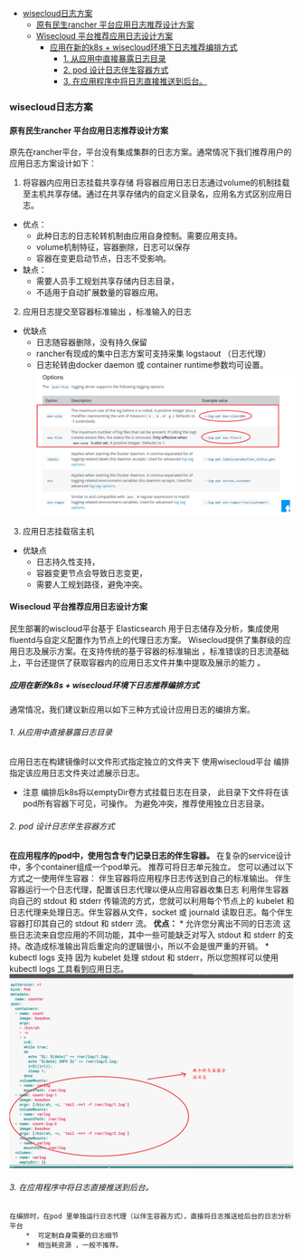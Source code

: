 
<!-- @import "[TOC]" {cmd="toc" depthFrom=1 depthTo=6 orderedList=false} -->
<!-- code_chunk_output -->

* [wisecloud日志方案](#wisecloud日志方案)
	* [原有民生rancher 平台应用日志推荐设计方案](#原有民生rancher-平台应用日志推荐设计方案)
	* [Wisecloud 平台推荐应用日志设计方案](#wisecloud-平台推荐应用日志设计方案)
		* [应用在新的k8s + wisecloud环境下日志推荐编排方式](#应用在新的k8s-wisecloud环境下日志推荐编排方式)
			* [1. 从应用中直接暴露日志目录](#1-从应用中直接暴露日志目录)
			* [2.  pod 设计日志伴生容器方式](#2-pod-设计日志伴生容器方式)
			* [3. 在应用程序中将日志直接推送到后台。](#3-在应用程序中将日志直接推送到后台)

<!-- /code_chunk_output -->

### wisecloud日志方案

####  原有民生rancher 平台应用日志推荐设计方案
   原先在rancher平台，平台没有集成集群的日志方案。通常情况下我们推荐用户的应用日志方案设计如下：
   1. 将容器内应用日志挂载共享存储
   将容器应用日志日志通过volume的机制挂载至主机共享存储。通过在共享存储内的自定义目录名，应用名方式区别应用日志。
  * 优点：
    * 此种日志的日志轮转机制由应用自身控制。需要应用支持。
    * volume机制特征，容器删除，日志可以保存
    * 容器在变更启动节点，日志不受影响。
   * 缺点：
     * 需要人员手工规划共享存储内日志目录，
     * 不适用于自动扩展数量的容器应用。
  2. 应用日志提交至容器标准输出 ，标准输入的日志
  * 优缺点
    * 日志随容器删除，没有持久保留
    * rancher有现成的集中日志方案可支持采集 logstaout （日志代理）
    * 日志轮转由docker daemon 或 container runtime参数均可设置。
    ![日志轮转参数](image/日志1.png)
  3. 应用日志挂载宿主机
  * 优缺点
    * 日志持久性支持，
    * 容器变更节点会导致日志变更，
    * 需要人工规划路径，避免冲突。

####  Wisecloud 平台推荐应用日志设计方案
  民生部署的wiscloud平台基于 Elasticsearch 用于日志储存及分析，集成使用 fluentd与自定义配置作为节点上的代理日志方案。
	Wisecloud提供了集群级的应用日志及展示方案。在支持传统的基于容器的标准输出 ，标准错误的日志流基础上，平台还提供了获取容器内的应用日志文件并集中提取及展示的能力 。


#####   应用在新的k8s + wisecloud环境下日志推荐编排方式

  通常情况，我们建议新应用以如下三种方式设计应用日志的编排方案。
######   1. 从应用中直接暴露日志目录
  应用日志在构建镜像时以文件形式指定独立的文件夹下
  使用wisecloud平台 编排指定该应用日志文件夹过滤展示日志。
   * 注意  编排后k8s将以emptyDir卷方式挂载日志在目录， 此目录下文件将在该pod所有容器下可见，可操作。 为避免冲突，推荐使用独立日志目录。
######  2.  pod 设计日志伴生容器方式
   **在应用程序的pod中，使用包含专门记录日志的伴生容器。**
   在复杂的service设计中，多个container组成一个pod单元。 推荐可将日志单元独立。
	 您可以通过以下方式之一使用伴生容器：
	 伴生容器将应用程序日志传送到自己的标准输出。
	 伴生容器运行一个日志代理，配置该日志代理以便从应用容器收集日志
	 利用伴生容器向自己的 stdout 和 stderr 传输流的方式，您就可以利用每个节点上的 kubelet 和日志代理来处理日志。伴生容器从文件，socket 或 journald 读取日志。每个伴生容器打印其自己的 stdout 和 stderr 流。
   **优点：**
	 *  允许您分离出不同的日志流
	    这些日志流来自您应用的不同功能，其中一些可能缺乏对写入 stdout 和 stderr 的支持。改造成标准输出背后重定向的逻辑很小，所以不会是很严重的开销。
	 *  kubectl logs 支持
	    因为 kubelet 处理 stdout 和 stderr，所以您照样可以使用 kubectl logs 工具看到应用日志。
			![](image/log2.png)
###### 3. 在应用程序中将日志直接推送到后台。
    在编排时，在pod 里单独运行日志代理（以伴生容器方式），直接将日志推送给后台的日志分析平台
		*  可定制自身需要的日志细节
		*  相当耗资源 ，一般不推荐。
